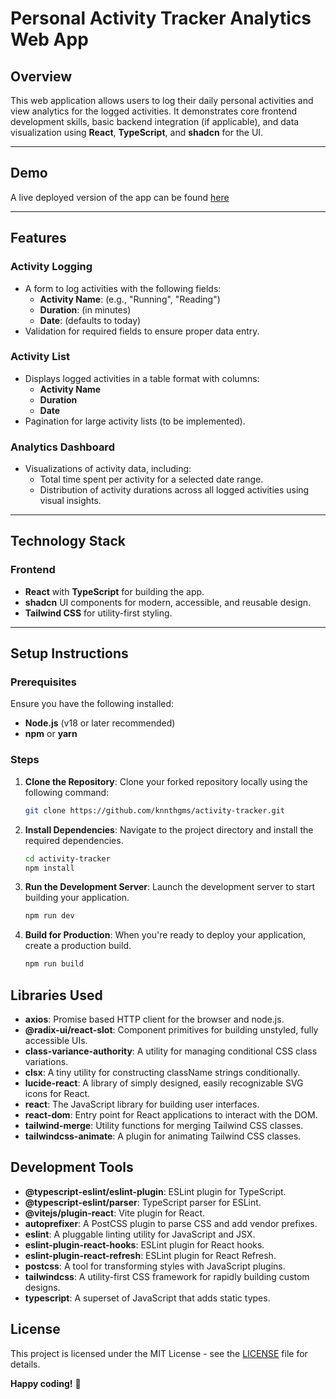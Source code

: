 # Personal Activity Tracker Analytics Web App

## **Overview**

This web application allows users to log their daily personal activities and view analytics for the logged activities. It demonstrates core frontend development skills, basic backend integration (if applicable), and data visualization using **React**, **TypeScript**, and **shadcn** for the UI.

---

## Demo

A live deployed version of the app can be found [here](https://cool-stardust-6d3480.netlify.app/)

---

## **Features**

### **Activity Logging**

- A form to log activities with the following fields:
  - **Activity Name**: (e.g., "Running", "Reading")
  - **Duration**: (in minutes)
  - **Date**: (defaults to today)
- Validation for required fields to ensure proper data entry.

### **Activity List**

- Displays logged activities in a table format with columns:
  - **Activity Name**
  - **Duration**
  - **Date**
- Pagination for large activity lists (to be implemented).

### **Analytics Dashboard**

- Visualizations of activity data, including:
  - Total time spent per activity for a selected date range.
  - Distribution of activity durations across all logged activities using visual insights.

---

## **Technology Stack**

### **Frontend**

- **React** with **TypeScript** for building the app.
- **shadcn** UI components for modern, accessible, and reusable design.
- **Tailwind CSS** for utility-first styling.

---

## **Setup Instructions**

### Prerequisites

Ensure you have the following installed:

- **Node.js** (v18 or later recommended)
- **npm** or **yarn**

### Steps

1. **Clone the Repository**: Clone your forked repository locally using the following command:

   ```bash
   git clone https://github.com/knnthgms/activity-tracker.git
   ```

2. **Install Dependencies**: Navigate to the project directory and install the required dependencies.

   ```bash
   cd activity-tracker
   npm install
   ```

3. **Run the Development Server**: Launch the development server to start building your application.

   ```bash
   npm run dev
   ```

4. **Build for Production**: When you're ready to deploy your application, create a production build.

   ```bash
   npm run build
   ```

## Libraries Used

- **axios**: Promise based HTTP client for the browser and node.js.
- **@radix-ui/react-slot**: Component primitives for building unstyled, fully accessible UIs.
- **class-variance-authority**: A utility for managing conditional CSS class variations.
- **clsx**: A tiny utility for constructing className strings conditionally.
- **lucide-react**: A library of simply designed, easily recognizable SVG icons for React.
- **react**: The JavaScript library for building user interfaces.
- **react-dom**: Entry point for React applications to interact with the DOM.
- **tailwind-merge**: Utility functions for merging Tailwind CSS classes.
- **tailwindcss-animate**: A plugin for animating Tailwind CSS classes.

## Development Tools

- **@typescript-eslint/eslint-plugin**: ESLint plugin for TypeScript.
- **@typescript-eslint/parser**: TypeScript parser for ESLint.
- **@vitejs/plugin-react**: Vite plugin for React.
- **autoprefixer**: A PostCSS plugin to parse CSS and add vendor prefixes.
- **eslint**: A pluggable linting utility for JavaScript and JSX.
- **eslint-plugin-react-hooks**: ESLint plugin for React hooks.
- **eslint-plugin-react-refresh**: ESLint plugin for React Refresh.
- **postcss**: A tool for transforming styles with JavaScript plugins.
- **tailwindcss**: A utility-first CSS framework for rapidly building custom designs.
- **typescript**: A superset of JavaScript that adds static types.

## License

This project is licensed under the MIT License - see the [LICENSE](LICENSE) file for details.

**Happy coding!** 🚀
